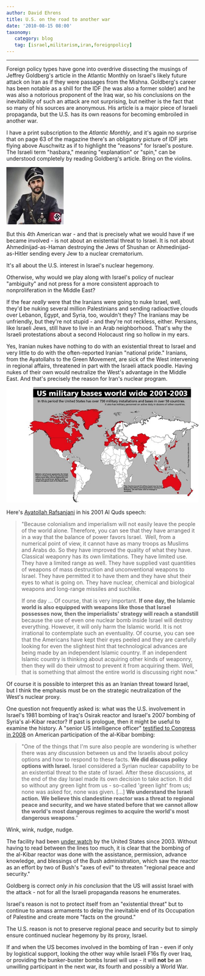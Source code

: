 ```yaml
---
author: David Ehrens
title: U.S. on the road to another war
date: '2010-08-15 08:00'
taxonomy:
   category: blog
   tag: [israel,militarism,iran,foreignpolicy]
---
```

---

Foreign policy types have gone into overdrive dissecting the musings of Jeffrey Goldberg's article in the Atlantic Monthly on Israel's likely future attack on Iran as if they were passages from the Mishna. Goldberg's career has been notable as a shill for the IDF (he was also a former solder) and he was also a notorious proponent of the Iraq war, so his conclusions on the inevitability of such an attack are not surprising, but neither is the fact that so many of his sources are anonymous. His article is a major piece of Israeli propaganda, but the U.S. has its own reasons for becoming embroiled in another war.

I have a print subscription to the _Atlantic Monthly_, and it's again no surprise that on page 63 of the magazine there's an obligatory picture of IDF jets flying above Auschwitz as if to highlight the "reasons" for Israel's posture. The Israeli term "hasbara," meaning "explanation" or "spin," can be understood completely by reading Goldberg's article. Bring on the violins.

[![ahmadinejadashitler-63186](ahmadinejadashitler63186.jpg "ahmadinejadashitler-63186")](ahmadinejadashitler63186.jpg)

But this 4th American war - and that is precisely what we would have if we became involved - is not about an existential threat to Israel. It is not about Ahmedinijad-as-Haman destroying the Jews of Shushan or Ahmedinijad-as-Hitler sending every Jew to a nuclear crematorium. 

It's all about the U.S. interest in Israel's nuclear hegemony.

Otherwise, why would we play along with Israel's policy of nuclear "ambiguity" and not press for a more consistent approach to nonproliferation in the Middle East? 

If the fear _really_ were that the Iranians were going to nuke Israel, well, they'd be nuking several million Palestinians and sending radioactive clouds over Lebanon, Egypt, and Syria, too, wouldn't they? The Iranians may be unfriendly, but they're not stupid - and they're not reckless, either. Persians, like Israeli Jews, still have to live in an Arab neighborhood. That's why the Israeli protestations about a second Holocaust ring so hollow in my ears. 

Yes, Iranian nukes have nothing to do with an existential threat to Israel and very little to do with the often-reported Iranian "national pride." Iranians, from the Ayatollahs to the Green Movement, are sick of the West intervening in regional affairs, threatened in part with the Israeli attack poodle. Having nukes of their own would neutralize the West's advantage in the Middle East. And that's precisely the reason for Iran's nuclear program.

[![usmilitarybases200103-11989](usmilitarybases20010311989.jpg "usmilitarybases200103-11989")](usmilitarybases20010311989.jpg)

Here's [Ayatollah Rafsanjani](http://www.globalsecurity.org/wmd/library/news/iran/2001/011214-text.html) in his 2001 Al Quds speech: 

> "Because colonialism and imperialism will not easily leave the people of the world alone. Therefore, you can see that they have arranged it in a way that the balance of power favors Israel.&#160; Well, from a numerical point of view, it cannot have as many troops as Muslims and Arabs do. So they have improved the quality of what they have. Classical weaponry has its own limitations. They have limited use. They have a limited range as well. They have supplied vast quantities of weapons of mass destruction and unconventional weapons to Israel. They have permitted it to have them and they have shut their eyes to what is going on. They have nuclear, chemical and biological weapons and long-range missiles and suchlike. 
>
> If one day ... Of course, that is very important. **If one day, the Islamic world is also equipped with weapons like those that Israel possesses now, then the imperialists' strategy will reach a standstill** because the use of even one nuclear bomb inside Israel will destroy everything. However, it will only harm the Islamic world. It is not irrational to contemplate such an eventuality. Of course, you can see that the Americans have kept their eyes peeled and they are carefully looking for even the slightest hint that technological advances are being made by an independent Islamic country. If an independent Islamic country is thinking about acquiring other kinds of weaponry, then they will do their utmost to prevent it from acquiring them. Well, that is something that almost the entire world is discussing right now."

Of course it is possible to interpret this as an Iranian threat toward Israel, but I think the emphasis must be on the strategic neutralization of the West's nuclear proxy. 

One question not frequently asked is: what was the U.S. involvement in Israel's 1981 bombing of Iraq's Osirak reactor and Israel's 2007 bombing of Syria's al-Kibar reactor? If past is prologue, then it might be useful to examine the history. A "senior US intelligence officer" [testified to Congress in 2008](https://www.dni.gov/interviews/20080424_interview.pdf) on American participation of the al-Kibar bombing:

> "One of the things that I'm sure also people are wondering is whether there was any discussion between us and the Israelis about policy options and how to respond to these facts. **We did discuss policy options with Israel.** Israel considered a Syrian nuclear capability to be an existential threat to the state of Israel. After these discussions, at the end of the day Israel made its own decision to take action. It did so without any green light from us - so-called 'green light' from us; none was asked for, none was given. [...] **We understand the Israeli action.** **We believe this clandestine reactor was a threat to regional peace and security, and we have stated before that we cannot allow the world's most dangerous regimes to acquire the world's most dangerous weapons**."

Wink, wink, nudge, nudge.

The facility had been [under watch](http://www.cbsnews.com/stories/2008/04/25/world/main4045649.shtml?source=RSSattr=HOME_4045649) by the United States since 2003. Without having to read between the lines too much, it is clear that the bombing of the al-Kibar reactor was done with the assistance, permission, advance knowledge, and blessings of the Bush administration, which saw the reactor as an effort by two of Bush's "axes of evil" to threaten "regional peace and security." 

Goldberg is correct _only in his conclusion_ that the US will assist Israel with the attack - not for all the Israeli propaganda reasons he enumerates.

Israel's reason is not to protect itself from an "existential threat" but to continue to amass armaments to delay the inevitable end of its Occupation of Palestine and create more "facts on the ground." 

The U.S. reason is not to preserve regional peace and security but to simply ensure continued nuclear hegemony by its proxy, Israel.

If and when the US becomes involved in the bombing of Iran - even if only by logistical support, looking the other way while Israeli F16s fly over Iraq, or providing the bunker-buster bombs Israel will use - it will **not** be an unwilling participant in the next war, its fourth and possibly a World War.
